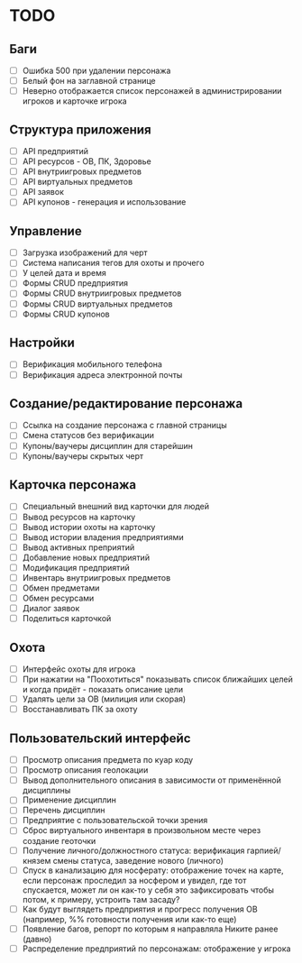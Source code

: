# TODO

## Баги

- [ ] Ошибка 500 при удалении персонажа
- [ ] Белый фон на заглавной странице
- [ ] Неверно отображается список персонажей в администрировании игроков и карточке игрока

## Структура приложения

- [ ] API предприятий
- [ ] API ресурсов - ОВ, ПК, Здоровье
- [ ] API внутриигровых предметов
- [ ] API виртуальных предметов
- [ ] API заявок
- [ ] API купонов - генерация и использование

## Управление

- [ ] Загрузка изображений для черт
- [ ] Система написания тегов для охоты и прочего
- [ ] У целей дата и время
- [ ] Формы CRUD предприятия
- [ ] Формы CRUD внутриигровых предметов
- [ ] Формы CRUD виртуальных предметов
- [ ] Формы CRUD купонов

## Настройки

- [ ] Верификация мобильного телефона
- [ ] Верификация адреса электронной почты

## Создание/редактирование персонажа

- [ ] Ссылка на создание персонажа с главной страницы
- [ ] Смена статусов без верификации
- [ ] Купоны/ваучеры дисциплин для старейшин
- [ ] Купоны/ваучеры скрытых черт

## Карточка персонажа

- [ ] Специальный внешний вид карточки для людей
- [ ] Вывод ресурсов на карточку
- [ ] Вывод истории охоты на карточку
- [ ] Вывод истории владения предприятиями
- [ ] Вывод активных преприятий
- [ ] Добавление новых предприятий
- [ ] Модификация предприятий
- [ ] Инвентарь внутриигровых предметов
- [ ] Обмен предметами
- [ ] Обмен ресурсами
- [ ] Диалог заявок
- [ ] Поделиться карточкой

## Охота

- [ ] Интерфейс охоты для игрока
- [ ] При нажатии на "Поохотиться" показывать список ближайших целей и когда придёт - показать описание цели
- [ ] Удалять цели за ОВ (милиция или скорая)
- [ ] Восстанавливать ПК за охоту

## Пользовательский интерфейс

- [ ] Просмотр описания предмета по куар коду
- [ ] Просмотр описания геолокации
- [ ] Вывод дополнительного описания в зависимости от применённой дисциплины
- [ ] Применение дисциплин
- [ ] Перечень дисциплин
- [ ] Предприятие с пользовательской точки зрения
- [ ] Сброс виртуального инвентаря в произвольном месте через создание геоточки
- [ ] Получение личного/должностного статуса: верификация гарпией/князем смены статуса, заведение нового (личного)
- [ ] Спуск в канализацию для носферату: отображение точек на карте, если персонаж проследил за носфером и увидел, где тот спускается, может ли он как-то у себя это зафиксировать чтобы потом, к примеру, устроить там засаду?
- [ ] Как будут выглядеть предприятия и прогресс получения ОВ (например, %% готовности получения или как-то еще)
- [ ] Появление багов, репорт по которым я направляла Никите ранее (давно)
- [ ] Распределение предприятий по персонажам: отображение у игрока
